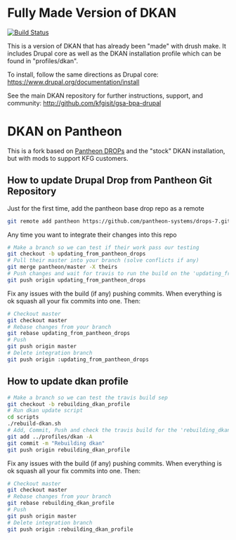 # Fully Made Version of DKAN
[![Build Status](https://travis-ci.org/KFGisIT/gsa-bpa-drupal.svg?branch=master)](https://travis-ci.org/KFGisIT/gsa-bpa-drupal)

This is a version of DKAN that has already been "made" with drush make. It includes Drupal core as well as the DKAN installation profile which can be found in "profiles/dkan".

To install, follow the same directions as Drupal core: https://www.drupal.org/documentation/install

See the main DKAN repository for further instructions, support, and community: http://github.com/kfgisit/gsa-bpa-drupal

# DKAN on Pantheon

This is a fork based on [Pantheon DROPs](https://github.com/pantheon-systems/drops-7)
and the "stock" DKAN installation, but with mods to support KFG customers.

## How to update Drupal Drop from Pantheon Git Repository

Just for the first time, add the pantheon base drop repo as a remote
```bash
git remote add pantheon https://github.com/pantheon-systems/drops-7.git
```

Any time you want to integrate their changes into this repo

```bash
# Make a branch so we can test if their work pass our testing
git checkout -b updating_from_pantheon_drops
# Pull their master into your branch (solve conflicts if any)
git merge pantheon/master -X theirs
# Push changes and wait for travis to run the build on the 'updating_from_pantheon_drops' branch.  
git push origin updating_from_pantheon_drops
```

Fix any issues with the build (if any) pushing commits. When everything is ok squash all your fix commits into one. Then:

```bash
# Checkout master
git checkout master
# Rebase changes from your branch
git rebase updating_from_pantheon_drops
# Push
git push origin master
# Delete integration branch
git push origin :updating_from_pantheon_drops
```

## How to update dkan profile

```bash
# Make a branch so we can test the travis build sep
git checkout -b rebuilding_dkan_profile
# Run dkan update script
cd scripts
./rebuild-dkan.sh
# Add, Commit, Push and check the travis build for the 'rebuilding_dkan_profile' branch
git add ../profiles/dkan -A
git commit -m "Rebuilding dkan"
git push origin rebuilding_dkan_profile
```

Fix any issues with the build (if any) pushing commits. When everything is ok squash all your fix commits into one. Then:

```bash
# Checkout master
git checkout master
# Rebase changes from your branch
git rebase rebuilding_dkan_profile
# Push
git push origin master
# Delete integration branch
git push origin :rebuilding_dkan_profile
```

